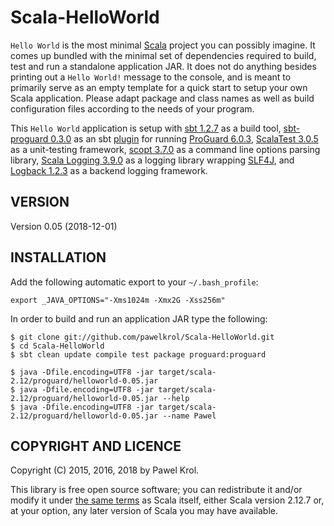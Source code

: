 Scala-HelloWorld
================

`Hello World` is the most minimal [Scala](https://www.scala-lang.org/) project you can possibly imagine. It comes up bundled with the minimal set of dependencies required to build, test and run a standalone application JAR. It does not do anything besides printing out a `Hello World!` message to the console, and is meant to primarily serve as an empty template for a quick start to setup your own Scala application. Please adapt package and class names as well as build configuration files according to the needs of your program.

This `Hello World` application is setup with [sbt 1.2.7](http://www.scala-sbt.org/) as a build tool, [sbt-proguard 0.3.0](https://github.com/sbt/sbt-proguard) as an sbt [plugin](https://www.scala-sbt.org/1.x/docs/Using-Plugins.html) for running [ProGuard 6.0.3](http://proguard.sourceforge.net/), [ScalaTest 3.0.5](http://www.scalatest.org/) as a unit-testing framework, [scopt 3.7.0](https://github.com/scopt/scopt) as a command line options parsing library, [Scala Logging 3.9.0](https://github.com/lightbend/scala-logging) as a logging library wrapping [SLF4J](http://www.slf4j.org/), and [Logback 1.2.3](http://logback.qos.ch/) as a backend logging framework.

VERSION
-------

Version 0.05 (2018-12-01)

INSTALLATION
------------

Add the following automatic export to your `~/.bash_profile`:

    export _JAVA_OPTIONS="-Xms1024m -Xmx2G -Xss256m"

In order to build and run an application JAR type the following:

    $ git clone git://github.com/pawelkrol/Scala-HelloWorld.git
    $ cd Scala-HelloWorld
    $ sbt clean update compile test package proguard:proguard

    $ java -Dfile.encoding=UTF8 -jar target/scala-2.12/proguard/helloworld-0.05.jar
    $ java -Dfile.encoding=UTF8 -jar target/scala-2.12/proguard/helloworld-0.05.jar --help
    $ java -Dfile.encoding=UTF8 -jar target/scala-2.12/proguard/helloworld-0.05.jar --name Pawel

COPYRIGHT AND LICENCE
---------------------

Copyright (C) 2015, 2016, 2018 by Pawel Krol.

This library is free open source software; you can redistribute it and/or modify it under [the same terms](https://github.com/pawelkrol/Scala-HelloWorld/blob/master/LICENSE.md) as Scala itself, either Scala version 2.12.7 or, at your option, any later version of Scala you may have available.
